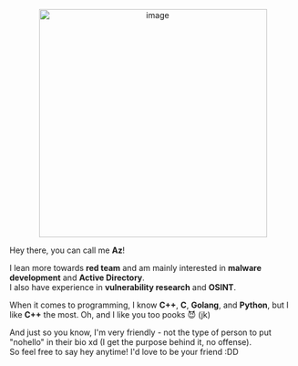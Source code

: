 <p align="center">
  <img src="https://github.com/user-attachments/assets/cc08aeb4-b4b2-4fa9-867e-9309525e62a7" alt="image" width="400"/>
</p>

Hey there, you can call me **Az**!  

I lean more towards **red team** and am mainly interested in **malware development** and **Active Directory**.  
I also have experience in **vulnerability research** and **OSINT**.  

When it comes to programming, I know **C++**, **C**, **Golang**, and **Python**, but I like **C++** the most. 
Oh, and I like you too pooks 😈 (jk)

And just so you know, I'm very friendly - not the type of person to put "nohello" in their bio xd (I get the purpose behind it, no offense).  
So feel free to say hey anytime! I'd love to be your friend :DD  
